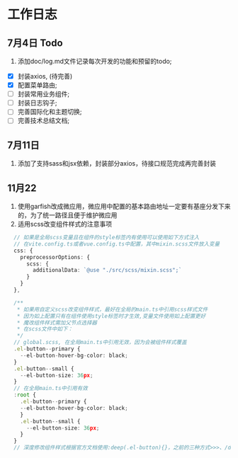 # 工作日志

## 7月4日 Todo

1. 添加doc/log.md文件记录每次开发的功能和预留的todo;

- [x] 封装axios, (待完善)
- [x] 配置菜单路由;
- [ ] 封装常用业务组件;
- [ ] 封装日志钩子;
- [ ] 完善国际化和主题切换;
- [ ] 完善技术总结文档;

## 7月11日

1. 添加了支持sass和jsx依赖，封装部分axios，待接口规范完成再完善封装

## 11月22

1. 使用garfish改成微应用，微应用中配置的基本路由地址一定要有基座分发下来的，为了统一路径且便于维护微应用
2. 适用scss改变组件样式的注意事项

```typescript
  // 如果是全局scss变量且在组件的style标签内有使用可以使用如下方式注入
  // 在vite.config.ts或者vue.config.ts中配置，其中mixin.scss文件放入变量
  css: {
    preprocessorOptions: {
      scss: {
        additionalData: `@use "./src/scss/mixin.scss";`
      }
    }
  },

  /**
   * 如果用自定义scss改变组件样式，最好在全局的main.ts中引用scss样式文件
   * 因为如上配置只有在组件使用style标签时才生效,变量文件使用如上配置更好
   * 魔改组件样式需加父节点选择器
   * 在scss文件中如下：
   */
  // global.scss, 在全局main.ts中引用无效，因为会被组件样式覆盖
  .el-button--primary {
    --el-button-hover-bg-color: black;
  }
  .el-button--small {
    --el-button-size: 36px;
  }
  // 在全局main.ts中引用有效
  :root {
    .el-button--primary {
    --el-button-hover-bg-color: black;
    }
    .el-button--small {
      --el-button-size: 36px;
    }
  }
  // 深度修改组件样式根据官方文档使用:deep(.el-button){}，之前的三种方式>>>、/deep/、::v-deep已弃用
```
